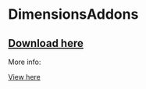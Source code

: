 # DimensionsAddons

## [Download here](https://www.spigotmc.org/resources/83982/)

More info:


[View here](https://astaspastagam.gitbook.io/first-steps/)

